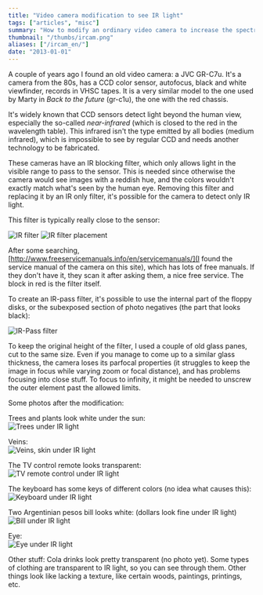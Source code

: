 ```yaml
---
title: "Video camera modification to see IR light"
tags: ["articles", "misc"]
summary: "How to modify an ordinary video camera to increase the spectrum of the light it can see, allowing the visualization of near-infrared."
thumbnail: "/thumbs/ircam.png"
aliases: ["/ircam_en/"]
date: "2013-01-01"
---
```

A couple of years ago I found an old video camera: a JVC GR-C7u. It's a camera from the 80s, has a CCD color sensor, autofocus, black and white viewfinder, records in VHSC tapes. It is a very similar model to the one used by Marty in *Back to the future* (gr-c1u), the one with the red chassis.

It's widely known that CCD sensors detect light beyond the human view, especially the so-called *near-infrared* (which is closed to the red in the wavelength table). This infrared isn't the type emitted by all bodies (medium infrared), which is impossible to see by regular CCD and needs another technology to be fabricated.

These cameras have an IR blocking filter, which only allows light in the visible range to pass to the sensor. This is needed since otherwise the camera would see images with a reddish hue, and the colors wouldn't exactly match what's seen by the human eye. Removing this filter and replacing it by an IR only filter, it's possible for the camera to detect only IR light.

This filter is typically really close to the sensor:

![IR filter](/images/ircam0.jpg)
![IR filter placement](/images/ircam3.jpg)

After some searching, [http://www.freeservicemanuals.info/en/servicemanuals/](I found the service manual of the camera on this site), which has lots of free manuals. If they don't have it, they scan it after asking them, a nice free service. The block in red is the filter itself.

To create an IR-pass filter, it's possible to use the internal part of the floppy disks, or the subexposed section of photo negatives (the part that looks black):

![IR-Pass filter](/images/ircam1.jpg)

To keep the original height of the filter, I used a couple of old glass panes, cut to the same size. Even if you manage to come up to a similar glass thickness, the camera loses its parfocal properties (it struggles to keep the image in focus while varying zoom or focal distance), and has problems focusing into close stuff. To focus to infinity, it might be needed to unscrew the outer element past the allowed limits.

Some photos after the modification:

Trees and plants look white under the sun:\
![Trees under IR light](/images/ir0.jpg)

Veins:\
![Veins, skin under IR light](/images/ir1.jpg)

The TV control remote looks transparent:\
![TV remote control under IR light](/images/ir2.jpg)

The keyboard has some keys of different colors (no idea what causes this):\
![Keyboard under IR light](/images/ir3.jpg)

Two Argentinian pesos bill looks white: (dollars look fine under IR light)\
![Bill under IR light](/images/ir4.jpg)

Eye:\
![Eye under IR light](/images/ir5.jpg) 

Other stuff: Cola drinks look pretty transparent (no photo yet). Some types of clothing are transparent to IR light, so you can see through them. Other things look like lacking a texture, like certain woods, paintings, printings, etc.
